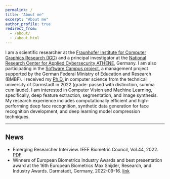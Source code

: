 ```yaml
---
permalink: /
title: "About me"
excerpt: "About me"
author_profile: true
redirect_from: 
  - /about/
  - /about.html
---
```

I am a scientific researcher at the [Fraunhofer Institute for Computer Graphics Research (IGD)](https://www.igd.fraunhofer.de/en/institute/employees/fadi-boutros.html) and a principal investigator at the [National Research Center for Applied Cybersecurity ATHENE](https://www.athene-center.de/en/about-us/contact), Germany. I am also participating in the [Software Campus project](https://softwarecampus.de/en/participant/2022/fadi-boutros/), a management project supported by the German Federal Ministry of Education and Research (BMBF). I received my [Ph.D.](https://tuprints.ulb.tu-darmstadt.de/21571/) in computer science from the technical university of Darmstadt in 2022 (grade: passed with distinction, summa cum laude). 
I am interested in Computer Vision and Machine Learning, specifically, deep feature extraction, segmentation, and image synthesis. My research experience includes computationally efficient and high-performing deep face recognition, synthetic data generation for face recognition development, and deep learning model compression techniques.


---
## News
* Emerging Researcher Interview. IEEE Biometric Council, Vol.44, 2022. [PDF](https://ieee-biometrics.org/images/pdf/Vol44-Newsletter.pdf)
* Winners of European Biometrics Industry Awards and best presentation award at the 16th European Biometrics Max Snijder, Research, and Industry Awards. Darmstadt, Germany, 2022-09-16. [link](https://eab.org/award/reports/report2022.html?ts=1674041866)
